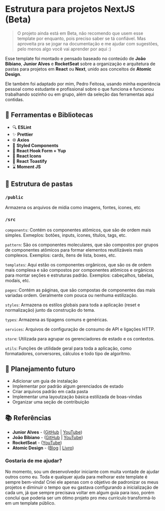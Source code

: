 # Estrutura para projetos NextJS (Beta)

> O projeto ainda está em Beta, não recomendo que usem esse template por enquanto, pois preciso saber se tá confiável. Mas aproveita pra se jogar na documentação e me ajudar com sugestões, pelo menos algo você vai aprender por aqui :)

Esse template foi montado e pensado baseado no conteúdo de **João Bibiano**, **Junior Alves** e **RocketSeat** sobre a organização e arquitetura de pastas para projetos em **React** ou **Next**, unido aos conceitos de **Atomic Design**.

Ele também foi adaptado por mim, Pedro Feitosa, usando minha experiência pessoal como estudante e profissional sobre o que funciona e funcionou trabalhando sozinho ou em grupo, além da seleção das ferramentas aqui contidas.

## 🧱 Ferramentas e Bibliotecas

* 🔍 **ESLint**
* ✨ **Prettier**
* 🌐 **Axios**
* 💅 **Styled Components**
* 📑 **React Hook Form + Yup**
* 🎨 **React Icons**
* 🍞 **React Toastify**
* ⌛ **Moment JS**

## 📁 Estrutura de pastas

### `/public`

Armazena os arquivos de mídia como imagens, fontes, ícones, etc

### `/src`

`components`: Contém os componentes atômicos, que são de ordem mais simples. Exmeplos: botões, inputs, ícones, títulos, tags, etc.

`pattern`: São os componentes moleculares, que são compostos por grupos de componentes atômicos para formar elementos reutilizáveis mais complexos. Exemplos: cards, itens de lista, boxes, etc.

`templates`: Aqui estão os componentes orgânicos, que são os de ordem mais complexa e são compostos por componentes atômicos e orgânicos para montar seções e estruturas padrão. Exemplos: cabeçalhos, tabelas, modais, etc.

`pages`: Contém as páginas, que são compostas de componentes das mais variadas ordem. Geralmente com pouca ou nenhuma estilização.

`styles`: Armazena os estilos globais para toda a aplicação (reset e normalização) junto da construção do tema.

`types`: Armazena as tipagens comuns e genéricas.

`services`: Arquivos de configuração de consumo de API e ligações HTTP.

`store`: Utilizada para agrupar os gerenciadores de estado e os contextos.

`utils`: Funções de utilidade geral para toda a aplicação, como formatadores, conversores, cálculos e todo tipo de algorítmo.

## 🚀 Planejamento futuro

* Adicionar um guia de instalação
* Implementar por padrão algum gerenciados de estado
* Criar arquivos padrão em cada pasta
* Implementar uma layoutzação básica estilizada de boas-vindas
* Organizar uma seção de contribuição

## 📚 Referências

* **Junior Alves** - ([GitHub](https://github.com/jjunior96) | [YouTube](https://www.youtube.com/@devjunioralves))
* **João Bibiano** - ([GitHub](https://github.com/joaobibiano) | [YouTube](https://www.youtube.com/@joaobibiano))
* **RocketSeat** - ([YouTube](https://www.youtube.com/@rocketseat))
* **Atomic Design** - ([Blog](https://bradfrost.com/blog/post/atomic-web-design/) | [Livro](https://atomicdesign.bradfrost.com/))

### Gostaria de me ajudar?

No momento, sou um desenvolvedor iniciante com muita vontade de ajudar outros como eu. Toda e qualquer ajuda para melhorar este template é sempre bem-vinda! Criei ele apenas com o objetivo de padronizar os meus projetos e diminuir o tempo que eu gastava configurando a inicialização de cada um, já que sempre precisava voltar em algum guia para isso, porém concluí que poderia ser um ótimo projeto pro meu currículo transformá-lo em um template público.
